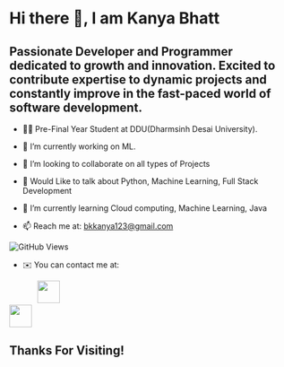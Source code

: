# Hi there 👋, I am Kanya Bhatt

## Passionate Developer and Programmer dedicated to growth and innovation. Excited to contribute expertise to dynamic projects and constantly improve in the fast-paced world of software development.

* 👨‍💻 Pre-Final Year Student at DDU(Dharmsinh Desai University).

* 🔭 I’m currently working on ML.

* 👯 I’m looking to collaborate on all types of Projects

* 💬 Would Like to talk about Python, Machine Learning, Full Stack Development

* 🌱 I’m currently learning Cloud computing, Machine Learning, Java

* 📫 Reach me at: bkkanya123@gmail.com

![GitHub Views](https://komarev.com/ghpvc/?username=Kanya-bhatt&color=FAC151)

* ✉️  You can contact me at:
<a href = "https://www.linkedin.com/in/kanya-bhatt-54006b223/"><br/>
<img src = "https://cdn.pixabay.com/photo/2017/11/10/05/05/linkedin-2935407_1280.png" height = "40px" width="40px" style = "padding-left: 50"/>
</a>
<a href = "https://www.linkedin.com/in/kanya-bhatt-54006b223/"><br/>
<img src = "https://user-images.githubusercontent.com/36547915/97088991-45da5d00-1652-11eb-900f-80d106540f4f.png" height = "40px" width="40px"/>
</a>

## Thanks For Visiting!
